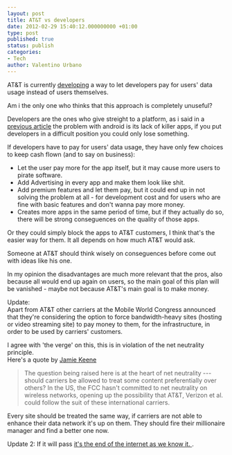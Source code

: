 ```yaml
---
layout: post
title: AT&T vs developers
date: 2012-02-29 15:40:12.000000000 +01:00
type: post
published: true
status: publish
categories:
- Tech
author: Valentino Urbano 
---
```


AT&T is currently [developing][0] a way to let developers pay for users' data usage instead of users themselves.

Am i the only one who thinks that this approach is completely unuseful?

Developers are the ones who give streight to a platform, as i said in a [previous article][1] the problem with android is its lack of killer apps, if you put developers in a difficult position you could only lose something.

If developers have to pay for users' data usage, they have only few choices to keep cash flown (and to say on business):

* Let the user pay more for the app itself, but it may cause more users to pirate software.
* Add Advertising in every app and make them look like shit.
* Add premium features and let them pay, but it could end up in not solving the problem at all - for development cost and for users who are fine with basic features and don't wanna pay more money.
* Creates more apps in the same period of time, but if they actually do so, there will be strong conseguences on the quality of those apps.

Or they could simply block the apps to AT&T customers, I think that's the easier way for them. It all depends on how much AT&T would ask.

Someone at AT&T should think wisely on conseguences before come out with ideas like his one.

In my opinion the disadvantages are much more relevant that the pros, also because all would end up again on users, so the main goal of this plan will be vanished - maybe not because AT&T's main goal is to make money.

Update:  
Apart from AT&T other carriers at the Mobile World Congress announced that they're considering the option to force bandwidth-heavy sites (hosting or video streaming site) to pay money to them, for the infrastructure, in order to be used by carriers' customers.

I agree with 'the verge' on this, this is in violation of the net neutrality principle.  
Here's a quote by [Jamie Keene ][2]

> The question being raised here is at the heart of net neutrality --- should carriers be allowed to treat some content preferentially over others? In the US, the FCC hasn't committed to net neutrality on wireless networks, opening up the possibility that AT&T, Verizon et al. could follow the suit of these international carriers.

Every site should be treated the same way, if carriers are not able to enhance their data network it's up on them. They should fire their millionaire manager and find a better one now.

Update 2: If it will pass [it's the end of the internet as we know it. ][3].


[0]: http://www.theverge.com/2012/2/27/2828345/att-mobile-app-data-fee-developer-plan
[1]: /anthem-of-a-new-blog.html
[2]: http://www.theverge.com/2012/2/28/2830230/mobile-operators-data-use-mwc
[3]: http://www.theverge.com/2012/3/6/2833314/mwc-carriers-net-neutrality